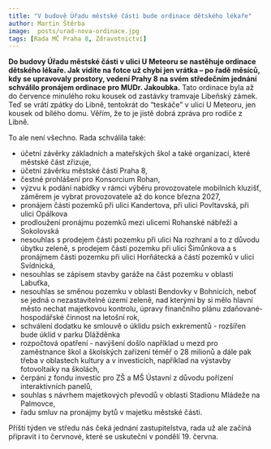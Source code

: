 ```yaml
---
title: "V budově Úřadu městské části bude ordinace dětského lékaře"
author: Martin Štěrba
image:  posts/urad-nova-ordinace.jpg
tags: [Rada MČ Praha 8, Zdravotnictví]
---
```


**Do budovy Úřadu městské části v ulici U Meteoru se nastěhuje ordinace dětského lékaře. Jak vidíte na fotce už chybí jen vrátka – po řadě měsíců, kdy se upravovaly prostory, vedení Prahy 8 na svém středečním jednání schválilo pronájem ordinace pro MUDr. Jakoubka.** Tato ordinace byla až do července minulého roku kousek od zastávky tramvaje Libeňský zámek. Teď se vrátí zpátky do Libně, tentokrát do “teskáče” v ulici U Meteoru, jen kousek od bílého domu. Věřím, že to je jistě dobrá zpráva pro rodiče z Libně.

To ale není všechno. Rada schválila také:
- účetní závěrky základních a mateřských škol a také organizací, které městské část zřizuje,
- účetní závěrku městské části Praha 8,
- čestné prohlášení pro Konsorcium Rohan,
- výzvu k podání nabídky v rámci výběru provozovatele mobilních kluzišť, záměrem je vybrat provozovatele až do konce března 2027,
- pronájem části pozemků při ulici Kandertova, při ulici Povltavská, při ulici Opálkova
- prodloužení pronájmu pozemků mezi ulicemi Rohanské nábřeží a Sokolovská 
- nesouhlas s prodejem části pozemku při ulici Na rozhraní a to z důvodu úbytku zeleně, s prodejem části pozemku při ulici Šimůnkova a s pronájmem části pozemku při ulici Horňátecká a částí pozemků v ulici Svídnická,
- nesouhlas se zápisem stavby garáže na část pozemku v oblasti Labuťka,
- nesouhlas se směnou pozemku v oblasti Bendovky v Bohnicích, neboť se jedná o nezastavitelné území zeleně, nad kterými by si mělo hlavní město nechat majetkovou kontrolu,
úpravy finančního plánu zdaňované-hospodářské činnost na letošní rok,
- schválení dodatku ke smlouvě o úklidu psích exkrementů - rozšířen bude úklid v parku Dlážděnka
- rozpočtová opatření - navýšení došlo například u mezd pro zaměstnance škol a školských zařízení téměř o 28 milionů a dále pak třeba v oblastech kultury a v investicích, například na výstavby fotovoltaiky na školách,
- čerpání z fondu investic pro ZŠ a MŠ Ústavní z důvodu pořízení interaktivních panelů,
- souhlas s návrhem majetkových převodů v oblasti Stadionu Mládeže na Palmovce,
- řadu smluv na pronájmy bytů v majetku městské části.

Příští týden ve středu nás čeká jednání zastupitelstva, rada už ale začíná připravit i to červnové, které se uskuteční v pondělí 19. června.